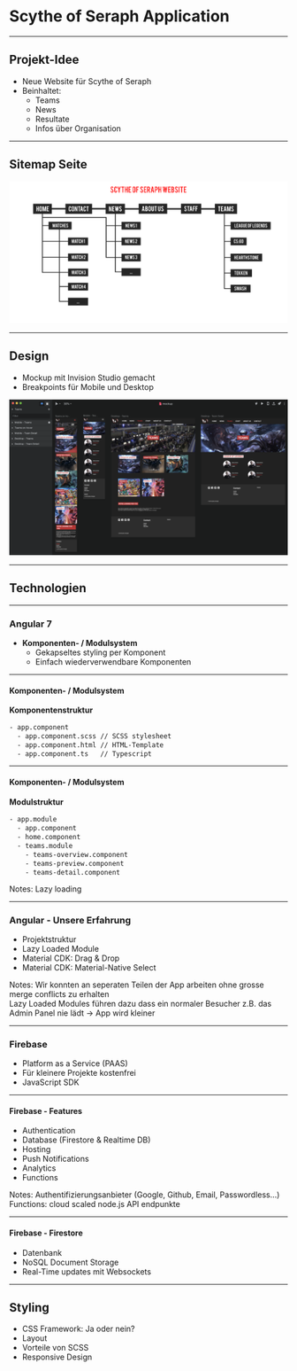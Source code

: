 # Scythe of Seraph Application

---

## Projekt-Idee

- Neue Website für Scythe of Seraph
- Beinhaltet:
  - Teams
  - News
  - Resultate
  - Infos über Organisation

----

## Sitemap Seite

<img src="./images/sitemap.png"/>

----

## Design

- Mockup mit Invision Studio gemacht
- Breakpoints für Mobile und Desktop

<img src="./images/mockup.png"/>

---

## Technologien

----

### Angular 7

- **Komponenten- / Modulsystem**
  - Gekapseltes styling per Komponent
  - Einfach wiederverwendbare Komponenten

----

#### Komponenten- / Modulsystem

**Komponentenstruktur**
```
- app.component
  - app.component.scss // SCSS stylesheet
  - app.component.html // HTML-Template
  - app.component.ts   // Typescript
```

----

#### Komponenten- / Modulsystem

**Modulstruktur**
```
- app.module
  - app.component
  - home.component
  - teams.module
    - teams-overview.component
    - teams-preview.component
    - teams-detail.component
```

Notes: Lazy loading

----

### Angular - Unsere Erfahrung
- Projektstruktur
- Lazy Loaded Module
- Material CDK: Drag & Drop
- Material CDK: Material-Native Select

Notes: Wir konnten an seperaten Teilen der App arbeiten ohne grosse merge conflicts zu erhalten  
Lazy Loaded Modules führen dazu dass ein normaler Besucher z.B. das Admin Panel nie lädt   -> App wird kleiner

----

### Firebase
- Platform as a Service (PAAS)
- Für kleinere Projekte kostenfrei
- JavaScript SDK

----

#### Firebase - Features
- Authentication
- Database (Firestore & Realtime DB)
- Hosting
- Push Notifications
- Analytics
- Functions

Notes: Authentifizierungsanbieter (Google, Github, Email, Passwordless...)  
Functions: cloud scaled node.js API endpunkte

----

#### Firebase - Firestore
- Datenbank
- NoSQL Document Storage
- Real-Time updates mit Websockets

---

## Styling

- CSS Framework: Ja oder nein?
- Layout
- Vorteile von SCSS
- Responsive Design